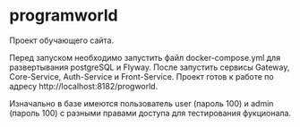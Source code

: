 # programworld
Проект обучающего сайта.

Перед запуском необходимо запустить файл docker-compose.yml для развертывания postgreSQL и Flyway. После запустить сервисы Gateway, Core-Service, Auth-Service 
и Front-Service. Проект готов к работе по адресу http://localhost:8182/progworld. 

Изначально в базе имеются пользователь user (пароль 100) и admin (пароль 100) с разными правами доступа для тестирования фукционала.
